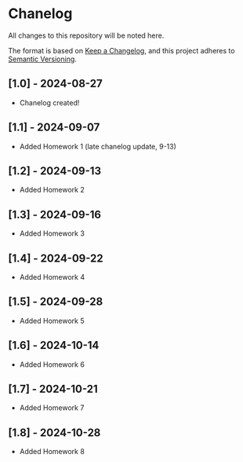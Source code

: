 # Chanelog

All changes to this repository will be noted here.

The format is based on [Keep a Changelog](https://keepachangelog.com/en/1.1.0/),
and this project adheres to [Semantic Versioning](https://semver.org/spec/v2.0.0.html).

## [1.0] - 2024-08-27

- Chanelog created!

## [1.1] - 2024-09-07

- Added Homework 1 (late chanelog update, 9-13)

## [1.2] - 2024-09-13

- Added Homework 2

## [1.3] - 2024-09-16

- Added Homework 3

## [1.4] - 2024-09-22

- Added Homework 4

## [1.5] - 2024-09-28

- Added Homework 5

## [1.6] - 2024-10-14

- Added Homework 6

## [1.7] - 2024-10-21

- Added Homework 7

## [1.8] - 2024-10-28

- Added Homework 8
